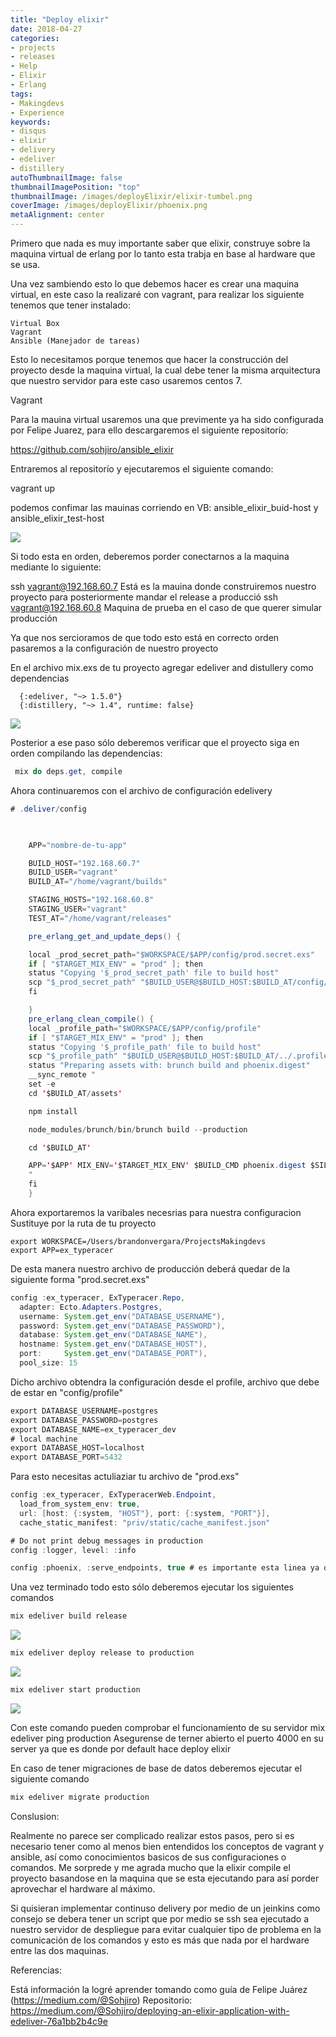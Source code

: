```yaml
---
title: "Deploy elixir"
date: 2018-04-27
categories:
- projects
- releases
- Help
- Elixir
- Erlang
tags:
- Makingdevs
- Experience
keywords:
- disqus
- elixir 
- delivery
- edeliver
- distillery 
autoThumbnailImage: false
thumbnailImagePosition: "top"
thumbnailImage: /images/deployElixir/elixir-tumbel.png
coverImage: /images/deployElixir/phoenix.png
metaAlignment: center
---
```


Primero que nada es muy importante saber que elixir, construye sobre la maquina virtual de erlang por lo tanto esta trabja en base al hardware que se usa.

Una vez sambiendo esto lo que debemos hacer es crear una maquina virtual, en este caso la realizaré con vagrant, para realizar los siguiente tenemos que tener instalado:

    Virtual Box
    Vagrant
    Ansible (Manejador de tareas)

Esto lo necesitamos porque tenemos que hacer la construcción del proyecto desde la maquina virtual, la cual debe tener la misma arquitectura que nuestro servidor para este caso usaremos centos 7.

Vagrant

Para la mauina virtual usaremos una que previmente ya ha sido configurada por Felipe Juarez, para ello descargaremos el siguiente repositorío:

https://github.com/sohjiro/ansible_elixir

Entraremos al repositorío y ejecutaremos el siguiente comando:

vagrant up

podemos confimar las mauinas corriendo en VB: ansible_elixir_buid-host y ansible_elixir_test-host

<img src="/images/deployElixir/virtualBox.png">


Si todo esta en orden, deberemos porder conectarnos a la maquina mediante lo siguiente:

ssh vagrant@192.168.60.7
Está es la mauina donde construiremos nuestro proyecto para posteriormente mandar el release a producció
ssh vagrant@192.168.60.8
Maquina de prueba en el caso de que querer simular producción

Ya que nos sercioramos de que todo esto está en correcto orden pasaremos a la configuración de nuestro proyecto

En el archivo mix.exs de tu proyecto agregar edeliver and distullery como dependencias

      {:edeliver, "~> 1.5.0"}
      {:distillery, "~> 1.4", runtime: false}


<img src="/images/deployElixir/depedences.png">

Posterior a ese paso sólo deberemos verificar que el proyecto siga en orden compilando las dependencias:


``` java
 mix do deps.get, compile
```


Ahora continuaremos con el archivo de configuración edelivery

``` java
# .deliver/config

	 

	APP="nombre-de-tu-app"

	BUILD_HOST="192.168.60.7"
	BUILD_USER="vagrant"
	BUILD_AT="/home/vagrant/builds"

	STAGING_HOSTS="192.168.60.8"
	STAGING_USER="vagrant"
	TEST_AT="/home/vagrant/releases"

	pre_erlang_get_and_update_deps() {

	local _prod_secret_path="$WORKSPACE/$APP/config/prod.secret.exs"
	if [ "$TARGET_MIX_ENV" = "prod" ]; then
	status "Copying '$_prod_secret_path' file to build host"
	scp "$_prod_secret_path" "$BUILD_USER@$BUILD_HOST:$BUILD_AT/config/prod.secret.exs"
	fi

	}
	pre_erlang_clean_compile() {
	local _profile_path="$WORKSPACE/$APP/config/profile"
	if [ "$TARGET_MIX_ENV" = "prod" ]; then
	status "Copying '$_profile_path' file to build host"
	scp "$_profile_path" "$BUILD_USER@$BUILD_HOST:$BUILD_AT/../.profile"
	status "Preparing assets with: brunch build and phoenix.digest"
	__sync_remote "
	set -e
	cd '$BUILD_AT/assets'

	npm install

	node_modules/brunch/bin/brunch build --production

	cd '$BUILD_AT'

	APP='$APP' MIX_ENV='$TARGET_MIX_ENV' $BUILD_CMD phoenix.digest $SILENCE
	"
	fi
	}

```

Ahora exportaremos la varibales necesrias para nuestra configuracion
Sustituye por la ruta de tu proyecto

    export WORKSPACE=/Users/brandonvergara/ProjectsMakingdevs
    export APP=ex_typeracer

   
De esta manera nuestro archivo de producción deberá quedar de la siguiente forma "prod.secret.exs"

```java
config :ex_typeracer, ExTyperacer.Repo,
  adapter: Ecto.Adapters.Postgres,
  username: System.get_env("DATABASE_USERNAME"),
  password: System.get_env("DATABASE_PASSWORD"),
  database: System.get_env("DATABASE_NAME"),
  hostname: System.get_env("DATABASE_HOST"),
  port:     System.get_env("DATABASE_PORT"),
  pool_size: 15
```

Dicho archivo obtendra la configuración desde el profile, archivo que debe de estar en "config/profile"

```java
export DATABASE_USERNAME=postgres
export DATABASE_PASSWORD=postgres
export DATABASE_NAME=ex_typeracer_dev
# local machine
export DATABASE_HOST=localhost
export DATABASE_PORT=5432
```

Para esto necesitas actuliaziar tu archivo de "prod.exs"

```java
config :ex_typeracer, ExTyperacerWeb.Endpoint,
  load_from_system_env: true,
  url: [host: {:system, "HOST"}, port: {:system, "PORT"}],
  cache_static_manifest: "priv/static/cache_manifest.json"

# Do not print debug messages in production
config :logger, level: :info

config :phoenix, :serve_endpoints, true # es importante esta linea ya que es quien da acceso para exponer el server
```

Una vez terminado todo esto sólo deberemos ejecutar los siguientes comandos

```java 
mix edeliver build release
```
<img src="/images/deployElixir/build.png">

```java 
mix edeliver deploy release to production
```

<img src="/images/deployElixir/deploy.png">

```java 
mix edeliver start production
```

<img src="/images/deployElixir/start.png">

Con este comando pueden comprobar el funcionamiento de su servidor
mix edeliver ping production
Asegurense de terner abierto el puerto 4000 en su server ya que es donde por default hace deploy elixir

En caso de tener migraciones de base de datos deberemos ejecutar el siguiente comando

```java 
mix edeliver migrate production
```


Conslusion:

Realmente no parece ser complicado realizar estos pasos, pero si es necesario tener como al menos bien entendidos los conceptos de vagrant y ansible, así como conocimientos basicos de sus configuraciones o comandos. Me sorprede y me agrada mucho que la elixir compile el proyecto basandose en la maquina que se esta ejecutando para así porder aprovechar el hardware al máximo.

Si quisieran implementar continuso delivery por medio de un jeinkins como consejo se debera tener un script que por medio se ssh sea ejecutado a nuestro servidor de despliegue para evitar cualquier tipo de problema en la comunicación de los comandos y esto es más que nada por el hardware entre las dos maquinas.


Referencias:

Está información la logré aprender tomando como guía de Felipe Juárez (https://medium.com/@Sohjiro)
Repositorio: https://medium.com/@Sohjiro/deploying-an-elixir-application-with-edeliver-76a1bb2b4c9e